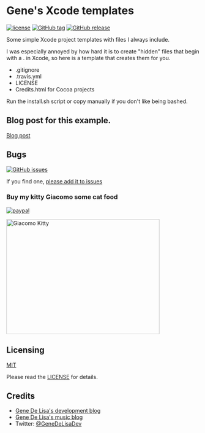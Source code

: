 # Gene's Xcode templates

[![license](https://img.shields.io/github/license/mashape/apistatus.svg)](https://en.wikipedia.org/wiki/MIT_License)
[![GitHub tag](https://img.shields.io/github/tag/genedelisa/tablebinding.svg)](https://github.com/genedelisa/XcodeProjectTemplates/)
[![GitHub release](https://img.shields.io/github/release/genedelisa/tablebinding.svg)](https://github.com/genedelisa/XcodeProjectTemplates/)

Some simple Xcode project templates with files I always include.

I was especially annoyed by how hard it is to create "hidden" files that begin
with a . in Xcode, so here is a template that creates them for you.

* .gitignore
* .travis.yml
* LICENSE
* Credits.html for Cocoa projects

Run the install.sh script or copy manually if you don't like being bashed.


## Blog post for this example.

[Blog post](http://www.rockhoppertech.com/blog/)


## Bugs


[![GitHub issues](https://img.shields.io/github/issues/genedelisa/tablebinding.svg)](https://github.com/genedelisa/XcodeProjectTemplates/issues)

If you find one,
[please add it to issues](https://github.com/genedelisa/XcodeProjectTemplates/issues)



### Buy my kitty Giacomo some cat food

[![paypal](https://www.paypalobjects.com/en_US/i/btn/btn_donate_SM.gif)](https://www.paypal.com/cgi-bin/webscr?cmd=_donations&business=F5KE9Z29MH8YQ&bnP-DonationsBF:btn_donate_SM.gif:NonHosted)

<img src="http://www.rockhoppertech.com/blog/wp-content/uploads/2015/05/IMG_0657.png" alt="Giacomo Kitty" width="400" height="300">

## Licensing

[MIT](https://en.wikipedia.org/wiki/MIT_License)

Please read the [LICENSE](LICENSE) for details.

## Credits

*	[Gene De Lisa's development blog](http://rockhoppertech.com/blog/)
*	[Gene De Lisa's music blog](http://genedelisa.com/)
*   Twitter: [@GeneDeLisaDev](http://twitter.com/genedelisadev)
